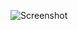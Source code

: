 ![Screenshot](https://raw.githubusercontent.com/Cryakl/Ultimate-RAT-Collection/refs/heads/main/BackAtTack/BackAtTack%20v1.7/Screenshot.png)
